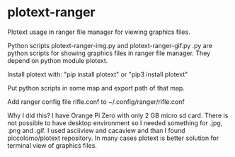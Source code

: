 # plotext-ranger
Plotext usage in ranger file manager for viewing graphics files.

Python scripts plotext-ranger-img.py and plotext-ranger-gif.py .py are python scripts for showing graphics files in ranger file manager. They depend on python module plotext.

Install plotext with:
  "pip install plotext" or
  "pip3 install plotext"
  
Put python scripts in some map and export path of that map.
  
Add ranger config file rifle.conf to ~/.config/ranger/rifle.conf

Why I did this?
I have Orange Pi Zero with only 2 GB micro sd card. There is not possible to have desktop environment so I needed something for .jpg, .png and .gif.
I used asciiview and cacaview and than I found piccolomo/plotext repository. In many cases plotext is better solution for terminal view of graphics files.
